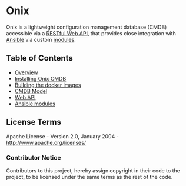 # Onix 

Onix is a lightweight configuration management database (CMDB) accessible via a [RESTful Web API](./docs/wapi.md), that provides close integration with [Ansible](https://www.ansible.com) via custom [modules](./docs/ansible.md).

<a name="toc"></a>
## Table of Contents

- [Overview](./docs/overview.md)
- [Installing Onix CMDB](./docs/installation.md)
- [Building the docker images](./docs/building_images.md)
- [CMDB Model](./docs/model.md)
- [Web API](./docs/wapi.md)
- [Ansible modules](./docs/ansible.md)


## License Terms

Apache License - Version 2.0, January 2004 - http://www.apache.org/licenses/

### Contributor Notice

Contributors to this project, hereby assign copyright in their code to the 
project, to be licensed under the same terms as the rest of the code.